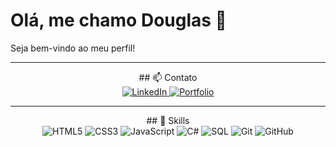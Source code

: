 <p align="center">
  <h1>Olá, me chamo Douglas 👋</h1>
  <p>Seja bem-vindo ao meu perfil!</p>
</p>

---

<p align="center">
  ## 📫 Contato
  <br>
  <a href="https://www.linkedin.com/in/seu-perfil-linkedin/">
    <img src="https://img.shields.io/badge/LinkedIn-0077B5?style=for-the-badge&logo=linkedin&logoColor=white" alt="LinkedIn"/>
  </a>
  <a href="https://douglas-pedroso.github.io/Portfolio/">
    <img src="https://img.shields.io/badge/Portfolio-FF5733?style=for-the-badge&logo=google-chrome&logoColor=white" alt="Portfolio"/>
  </a>
</p>

---

<p align="center">
  ## 🔹 Skills
  <br>
  <img src="https://img.shields.io/badge/HTML5-E34F26?style=for-the-badge&logo=html5&logoColor=white" alt="HTML5"/>
  <img src="https://img.shields.io/badge/CSS3-1572B6?style=for-the-badge&logo=css3&logoColor=white" alt="CSS3"/>
  <img src="https://img.shields.io/badge/JavaScript-F7DF1E?style=for-the-badge&logo=javascript&logoColor=black" alt="JavaScript"/>
  <img src="https://img.shields.io/badge/C%23-239120?style=for-the-badge&logo=c-sharp&logoColor=white" alt="C#"/>
  <img src="https://img.shields.io/badge/SQL-00758F?style=for-the-badge&logo=sql&logoColor=white" alt="SQL"/>
  <img src="https://img.shields.io/badge/Git-F05032?style=for-the-badge&logo=git&logoColor=white" alt="Git"/>
  <img src="https://img.shields.io/badge/GitHub-181717?style=for-the-badge&logo=github&logoColor=white" alt="GitHub"/>
</p>
